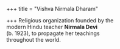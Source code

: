 +++
title = "Vishva Nirmala Dharam"

+++
Religious organization founded by the  
modern Hindu teacher **Nirmala Devi**  
(b. 1923), to propagate her teachings  
throughout the world.
